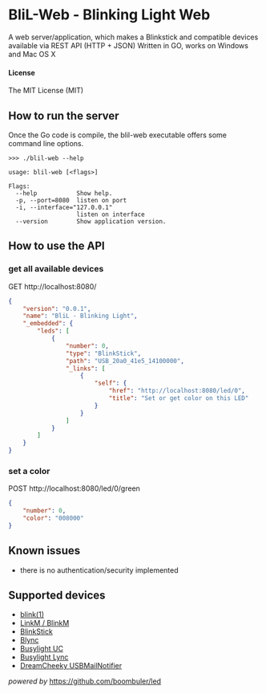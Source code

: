 # BliL-Web - Blinking Light Web

A web server/application, which makes a Blinkstick and compatible devices available via REST API (HTTP + JSON)
Written in GO, works on Windows and Mac OS X

#### License

The MIT License (MIT)

## How to run the server

Once the Go code is compile, the blil-web executable offers some command line options.

```shell script
>>> ./blil-web --help

usage: blil-web [<flags>]

Flags:
  --help           Show help.
  -p, --port=8080  listen on port
  -i, --interface="127.0.0.1"  
                   listen on interface
  --version        Show application version.
```

## How to use the API

### get all available devices

GET http://localhost:8080/

```json
{
    "version": "0.0.1",
    "name": "BliL - Blinking Light",
    "_embedded": {
        "leds": [
            {
                "number": 0,
                "type": "BlinkStick",
                "path": "USB_20a0_41e5_14100000",
                "_links": [
                    {
                        "self": {
                            "href": "http://localhost:8080/led/0",
                            "title": "Set or get color on this LED"
                        }
                    }
                ]
            }
        ]
    }
}
```

### set a color

POST http://localhost:8080/led/0/green

```json
{
    "number": 0,
    "color": "008000"
}
```

## Known issues

* there is no authentication/security implemented

## Supported devices

* [blink(1)](http://blink1.thingm.com/)
* [LinkM / BlinkM](http://thingm.com/products/linkm/)
* [BlinkStick](http://www.blinkstick.com/)
* [Blync](http://www.blynclight.com/)
* [Busylight UC](http://www.busylight.com/busylight-uc.html)
* [Busylight Lync](http://www.busylight.com/busylight-lync.html)
* [DreamCheeky USBMailNotifier](http://www.dreamcheeky.com/webmail-notifier)

_powered by_ https://github.com/boombuler/led

